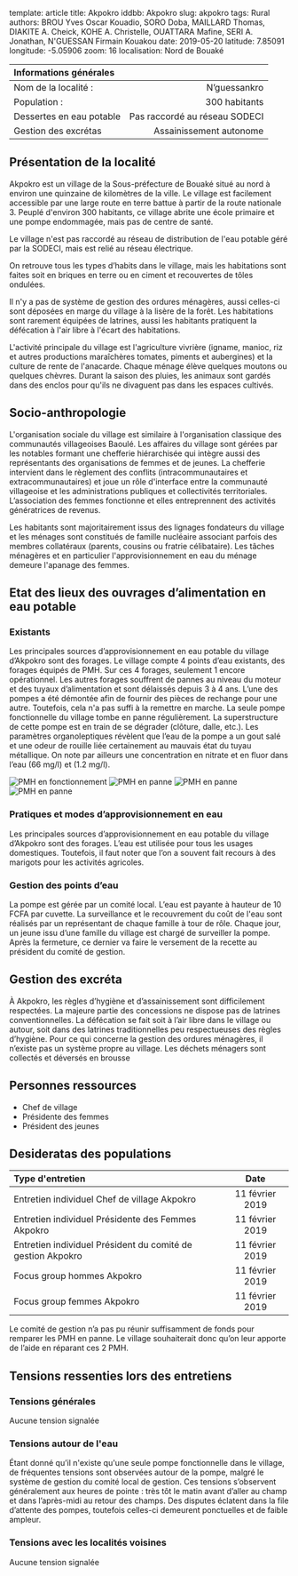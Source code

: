template: article
title: Akpokro
iddbb: Akpokro
slug: akpokro
tags: Rural
authors: BROU Yves Oscar Kouadio, SORO Doba, MAILLARD Thomas, DIAKITE A. Cheick, KOHE A. Christelle, OUATTARA Mafine, SERI A. Jonathan, N'GUESSAN Firmain Kouakou
date: 2019-05-20
latitude: 7.85091
longitude: -5.05906
zoom: 16
localisation: Nord de Bouaké


|Informations générales||
|:--|--:|
| Nom de la localité : | N’guessankro | 
| Population : | 300 habitants | 
| Dessertes en eau potable | Pas raccordé au réseau SODECI | 
| Gestion des excrétas | Assainissement autonome | 

## Présentation de la localité

Akpokro est un village de la Sous-préfecture de Bouaké situé au nord à environ une quinzaine de kilomètres de la ville. Le village est facilement accessible par une large route en terre battue à partir de la route nationale 3.  Peuplé d'environ 300 habitants, ce village abrite une école primaire et une pompe endommagée, mais pas de centre de santé. 

  
  
Le village n'est pas raccordé au réseau de distribution de l'eau potable géré par la SODECI, mais est relié au réseau électrique.

On retrouve tous les types d’habits dans le village, mais les habitations sont faites soit en briques en terre ou en ciment et recouvertes de tôles ondulées.


Il n'y a pas de système de gestion des ordures ménagères, aussi celles-ci sont déposées en marge du village à la lisère de la forêt. Les habitations sont rarement équipées de latrines, aussi les habitants pratiquent la défécation à l'air libre à l'écart des habitations.


L'activité principale du village est l'agriculture vivrière (igname, manioc, riz et autres productions maraîchères tomates, piments et aubergines) et la culture de rente de l'anacarde. Chaque ménage élève quelques moutons ou quelques chèvres. Durant la saison des pluies, les animaux sont gardés dans des enclos pour qu'ils ne divaguent pas dans les espaces cultivés.



## Socio-anthropologie
L'organisation sociale du village est similaire à l'organisation classique des communautés villageoises Baoulé. Les affaires du village sont gérées par les notables formant une chefferie hiérarchisée qui intègre aussi des représentants des organisations de femmes et de jeunes. La chefferie intervient dans le règlement des conflits (intracommunautaires et extracommunautaires) et joue un rôle d'interface entre la communauté villageoise et les administrations publiques et collectivités territoriales.  L’association des femmes fonctionne et elles entreprennent des activités génératrices de revenus. 


 Les habitants sont majoritairement issus des lignages fondateurs du village et les ménages sont constitués de famille nucléaire associant parfois des membres collatéraux (parents, cousins ou fratrie célibataire). Les tâches ménagères et en particulier l'approvisionnement en eau du ménage demeure l'apanage des femmes.

## Etat des lieux des ouvrages d’alimentation en eau potable

### Existants 
  
Les principales sources d’approvisionnement en eau potable du village d’Akpokro sont des forages. Le village compte 4 points d’eau existants, des forages équipés de PMH. Sur ces 4 forages, seulement 1 encore opérationnel. Les autres forages souffrent de pannes au niveau du moteur et des tuyaux d’alimentation et sont délaissés depuis 3 à 4 ans. L’une des pompes a été démontée afin de fournir des pièces de rechange pour une autre. Toutefois, cela n'a pas suffi à la remettre en marche. La seule pompe fonctionnelle du village tombe en panne régulièrement. La superstructure de cette pompe est en train de se dégrader (clôture, dalle, etc.). Les paramètres organoleptiques révèlent que l’eau de la pompe a un gout salé et une odeur de rouille liée certainement au mauvais état du tuyau métallique. On note par ailleurs une concentration en nitrate et en fluor dans l’eau (66 mg/l) et (1.2 mg/l).


![PMH en fonctionnement](images/akpokro1.jpg "PMH en fonctionnement")
![PMH en panne](images/akpokro2.jpg "PMH en panne")
![PMH en panne](images/akpokro3.jpg "PMH en panne")
![PMH en panne](images/akpokro4.jpg "PMH en panne")



### Pratiques et modes d’approvisionnement en eau
Les principales sources d’approvisionnement en eau potable du village d’Akpokro sont des forages. L’eau est utilisée pour tous les usages domestiques. Toutefois, il faut noter que l’on a souvent fait recours à des marigots pour les activités agricoles.

### Gestion des points d’eau 
La pompe est gérée par un comité local. L’eau est payante à hauteur de 10 FCFA par cuvette. La surveillance et le recouvrement du coût de l'eau sont réalisés par un représentant de chaque famille à tour de rôle. Chaque jour, un jeune issu d’une famille du village est chargé de surveiller la pompe. Après la fermeture, ce dernier va faire le versement de la recette au président du comité de gestion.

## Gestion des excréta
À Akpokro, les règles d’hygiène et d’assainissement sont difficilement respectées.  La majeure partie des concessions ne dispose pas de latrines conventionnelles. La défécation se fait soit à l’air libre dans le village ou autour, soit dans des latrines traditionnelles peu respectueuses des règles d’hygiène. Pour ce qui concerne la gestion des ordures ménagères, il n’existe pas un système propre au village. Les déchets ménagers sont collectés et déversés en brousse
## Personnes ressources
* Chef de village 
* Présidente des femmes 
* Président des jeunes 

## Desideratas des populations
| Type d'entretien | Date | 
| :-- | :--: | 
| Entretien individuel Chef de village Akpokro|11 février 2019| 
| Entretien individuel Présidente des Femmes Akpokro|11 février 2019|
| Entretien individuel Président du comité de gestion Akpokro|11 février 2019|
| Focus group hommes Akpokro|11 février 2019|
| Focus group femmes Akpokro|11 février 2019|

Le comité de gestion n’a pas pu réunir suffisamment de fonds pour remparer les PMH en panne. Le village souhaiterait donc qu’on leur apporte de l’aide en réparant ces 2 PMH.  

## Tensions ressenties lors des entretiens

### Tensions générales
Aucune tension signalée

### Tensions autour de l'eau
Étant donné qu’il n'existe qu'une seule pompe fonctionnelle dans le village, de fréquentes tensions sont observées autour de la pompe, malgré le système de gestion du comité local de gestion. Ces tensions s’observent généralement aux heures de pointe : très tôt le matin avant d’aller au champ et dans l’après-midi au retour des champs. Des disputes éclatent dans la file d’attente des pompes, toutefois celles-ci demeurent ponctuelles et de faible ampleur.

### Tensions avec les localités voisines
Aucune tension signalée

                                                                                                                                                                           

